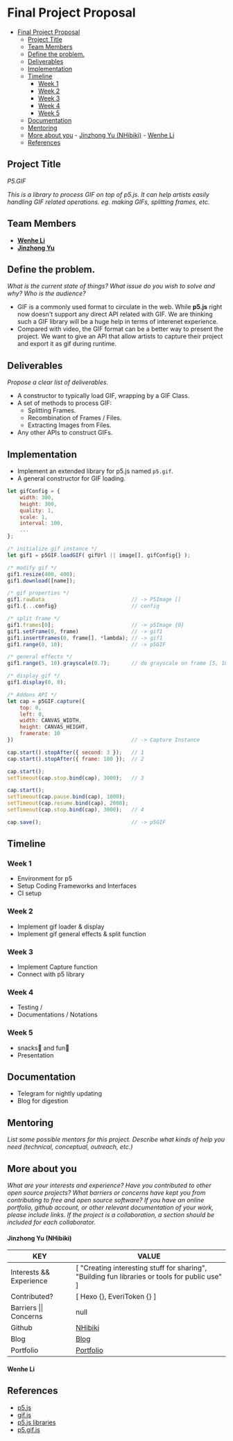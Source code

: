 # Final Project Proposal
- [Final Project Proposal](#final-project-proposal)
    - [Project Title](#project-title)
    - [Team Members](#team-members)
    - [Define the problem.](#define-the-problem)
    - [Deliverables](#deliverables)
    - [Implementation](#implementation)
    - [Timeline](#timeline)
        - [Week 1](#week-1)
        - [Week 2](#week-2)
        - [Week 3](#week-3)
        - [Week 4](#week-4)
        - [Week 5](#week-5)
    - [Documentation](#documentation)
    - [Mentoring](#mentoring)
    - [More about you](#more-about-you)
            - [Jinzhong Yu (NHibiki)](#jinzhong-yu-nhibiki)
            - [Wenhe Li](#wenhe-li)
    - [References](#references)

## Project Title 
*P5.GIF*

*This is a library to process GIF on top of p5.js. It can help artists easily handling GIF related operations. eg. making GIFs, splitting frames, etc.*

## Team Members
- [**Wenhe Li**](https://github.com/WenheLI)
- [__Jinzhong Yu__](https://github.com/NHibiki)

## Define the problem. 
*What is the current state of things? What issue do you wish to solve and why? Who is the audience?*
- GIF is a commonly used format to circulate in the web. While **p5.js** right now doesn't support any direct API related with GIF. We are thinking such a GIF library will be a huge help in terms of interenet experience. 
- Compared with video, the GIF format can be a better way to present the project. We want to give an API that allow artists to capture their project and export it as gif during runtime.

## Deliverables
*Propose a clear list of deliverables.*
- A constructor to typically load GIF, wrapping by a GIF Class.
- A set of methods to process GIF:
  - Splitting Frames.
  - Recombination of Frames / Files.
  - Extracting Images from Files.
- Any other APIs to construct GIFs.

## Implementation
- Implement an extended library for p5.js named `p5.gif`.
- A general constructor for GIF loading.

```js
let gifConfig = {
    width: 300,
    height: 300,
    quality: 1,
    scale: 1,
    interval: 100,
    ...
};

/* initialize gif instance */
let gif1 = p5GIF.loadGIF( gifUrl || image[], gifConfig{} );

/* modify gif */
gif1.resize(400, 400);
gif1.download([name]);

/* gif properties */
gif1.rawData                            // -> P5Image []
gif1.{...config}                        // config

/* split frame */
gif1.frames[0];                         // -> p5Image {0}
gif1.setFrame(0, frame)                 // -> gif1
gif1.insertFrames(0, frame[], *lambda); // -> gif1
gif1.range(0, 10);                      // -> p5GIF

/* general effects */
gif1.range(5, 10).grayscale(0.7);       // do grayscale on frame [5, 10)

/* display gif */
gif1.display(0, 0);

/* Addons API */
let cap = p5GIF.capture({
    top: 0, 
    left: 0, 
    width: CANVAS_WIDTH, 
    height: CANVAS_HEIGHT,
    framerate: 10
})                                      // -> Capture Instance

cap.start().stopAfter({ second: 3 });   // 1
cap.start().stopAfter({ frame: 180 });  // 2

cap.start();
setTimeout(cap.stop.bind(cap), 3000);   // 3

cap.start();
setTimeout(cap.pause.bind(cap), 1000);
setTimeout(cap.resume.bind(cap), 2000);
setTimeout(cap.stop.bind(cap), 3000);   // 4

cap.save();                             // -> p5GIF
```

## Timeline

### Week 1
 - Environment for p5
 - Setup Coding Frameworks and Interfaces
 - CI setup 

### Week 2
 - Implement gif loader & display
 - Implement gif general effects & split function 

### Week 3
  - Implement Capture function 
  - Connect with p5 library

### Week 4
 - Testing / 
 - Documentations / Notations  

### Week 5
 - snacks🍟 and fun🤡 
 - Presentation  

## Documentation
 - Telegram for nightly updating
 - Blog for digestion

## Mentoring
*List some possible mentors for this project. Describe what kinds of help you need (technical, conceptual, outreach, etc.)*

## More about you
*What are your interests and experience? Have you contributed to other open source projects? What barriers or concerns have kept you from contributing to free and open source software? If you have an online portfolio, github account, or other relevant documentation of your work, please include links. If the project is a collaboration, a section should be included for each collaborator.*

#### Jinzhong Yu (NHibiki)
| KEY | VALUE |
|---|---|
| Interests && Experience | [ "Creating interesting stuff for sharing", "Building fun libraries or tools for public use" ] |
| Contributed? | [ Hexo {}, EveriToken {} ] |
| Barriers \|\| Concerns | null |
| Github | [NHibiki](https://github.com/NHibiki) |
| Blog | [Blog](https://yuuno.cc) |
| Portfolio | [Portfolio](https://portfolio.yuuno.cc) |

#### Wenhe Li

## References

- [p5.js](https://p5js.org)
- [gif.js](https://jnordberg.github.io/gif.js/)
- [p5.js libraries](https://p5js.org/libraries/)
- [p5.gif.js](https://github.com/antiboredom/p5.gif.js/tree/master)